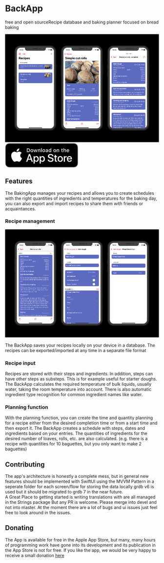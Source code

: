#  BackApp
free and open sourceRecipe database and baking planner focused on bread baking
 
![overview mockup](images/overview.jpeg)
[![Download on the App Store](download_on_the_app_store.svg)](https://apps.apple.com/us/app/back-app/id1574908433) 


## Features
The BakingApp manages your recipes and allows you to create schedules with the right quantities of ingredients and temperatures for the baking day, you can also export and import recipes to share them with friends or acquaintances.

### Recipe management

![recipeManagement](images/recipeManagement.jpeg)

The BackApp saves your recipes locally on your device in a database. The recipes can be exported/imported at any time in a separate file format

### Recipe input
Recipes are stored with their steps and ingredients. In addition, steps can have other steps as substeps. This is for example useful for starter doughs.
The BackApp calculates the required temperature of bulk liquids, usually water, taking the room temperature into account. There is also automatic ingredient type recognition for common ingredient names like water.

### Planning function
With the planning function, you can create the time and quantity planning for a recipe either from the desired completion time or from a start time and then export it. The BackApp creates a schedule with steps, dates and ingredients based on your entries. The quantities of ingredients for the desired number of loaves, rolls, etc. are also calculated. (e.g. there is a recipe with quantities for 10 baguettes, but you only want to make 2 baguettes)

## Contributing
The app's architecture is honestly a complete mess, but in general new features should be implemented with SwiftUI using the MVVM Pattern in a seperate folder for each screen/flow
for storing the data locally grdb v6 is used but it should be migrated to grdb 7 in the near future.   
A Great Place to getting started is writing translations with are all managed in the Strings package
But any PR is welcome. Please merge into devel and not into master. 
At the moment there are a lot of bugs and ui issues just feel free to look around in the issues.

## Donating
The App is available for free in the Apple App Store, but many, many hours of programming work have gone into its development and its publication in the App Store is not for free. If you like the app, we would be very happy to receive a small donation [here](https://www.paypal.com/donate?hosted_button_id=UCSFW65PP6N3U)
 

